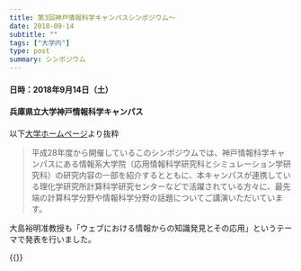 ```yaml
---
title: 第3回神戸情報科学キャンパスシンポジウム～
date: 2018-09-14
subtitle: ""
tags: ["大学内"]
type: post
summary: シンポジウム
---
```



<!--more-->
#### 日時：2018年9月14日（土）
#### 兵庫県立大学神戸情報科学キャンパス
以下[大学ホームページ](http://www.u-hyogo.ac.jp/outline/about/university_report/2018/20180921/)より抜粋

> 平成28年度から開催しているこのシンポジウムでは、神戸情報科学キャンパスにある情報系大学院（応用情報科学研究科とシミュレーション学研究科）の研究内容の一部を紹介するとともに、本キャンパスが連携している理化学研究所計算科学研究センターなどで活躍されている方々に、最先端の計算科学分野や情報科学分野の話題についてご講演いただいています。

大島裕明准教授も「ウェブにおける情報からの知識発見とその応用」というテーマで発表を行いました。

{{<gallery >}}
